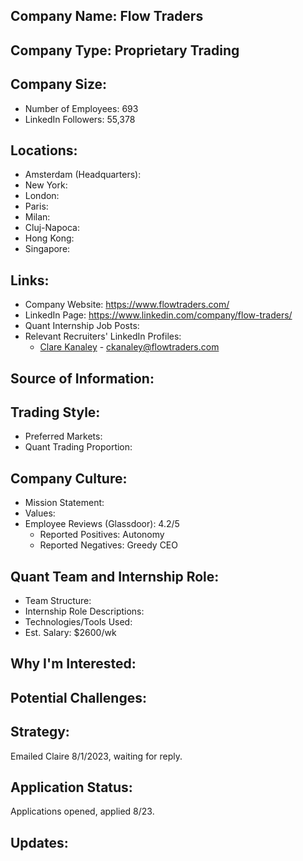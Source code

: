 ## Company Name: Flow Traders

## Company Type: Proprietary Trading

## Company Size:
- Number of Employees: 693
- LinkedIn Followers: 55,378

## Locations:
- Amsterdam (Headquarters): 
- New York: 
- London: 
- Paris: 
- Milan: 
- Cluj-Napoca: 
- Hong Kong: 
- Singapore: 

## Links:
- Company Website: https://www.flowtraders.com/
- LinkedIn Page: https://www.linkedin.com/company/flow-traders/
- Quant Internship Job Posts: 
- Relevant Recruiters' LinkedIn Profiles: 
  - [Clare Kanaley](https://www.linkedin.com/in/clare-kanaley/) - ckanaley@flowtraders.com

## Source of Information:

## Trading Style:
- Preferred Markets: 
- Quant Trading Proportion: 

## Company Culture:
- Mission Statement: 
- Values: 
- Employee Reviews (Glassdoor): 4.2/5
  - Reported Positives: Autonomy
  - Reported Negatives: Greedy CEO

## Quant Team and Internship Role:
- Team Structure: 
- Internship Role Descriptions: 
- Technologies/Tools Used: 
- Est. Salary: $2600/wk

## Why I'm Interested:

## Potential Challenges: 

## Strategy:
Emailed Claire 8/1/2023, waiting for reply.

## Application Status:
Applications opened, applied 8/23.

## Updates:
